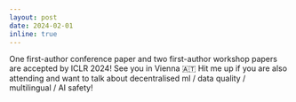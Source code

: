 ```yaml
---
layout: post
date: 2024-02-01
inline: true
---
```


One first-author conference paper and two first-author workshop papers are accepted by ICLR 2024! See you in Vienna 🇦🇹 Hit me up if you are also attending and want to talk about decentralised ml / data quality / multilingual / AI safety!

